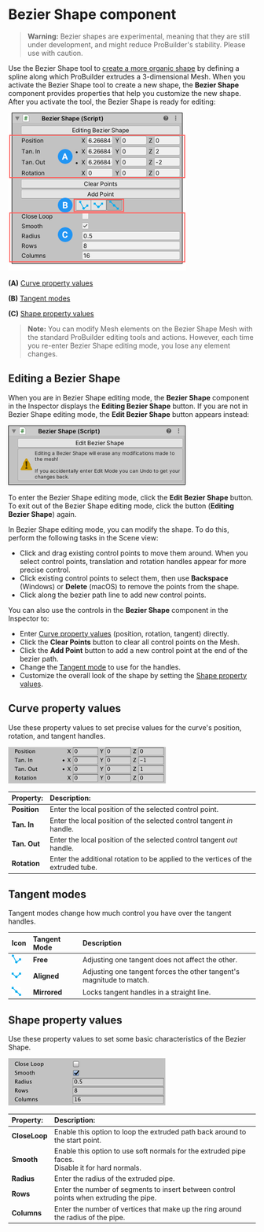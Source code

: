 # Bezier Shape component

> **Warning:** Bezier shapes are experimental, meaning that they are still under development, and might reduce ProBuilder's stability. Please use with caution.

Use the Bezier Shape tool to [create a more organic shape](workflow-create-bezier.md) by defining a spline along which ProBuilder extrudes a 3-dimensional Mesh. When you activate the Bezier Shape tool to create a new shape, the **Bezier Shape** component provides properties that help you customize the new shape. After you activate the tool, the Bezier Shape is ready for editing:

![Click the **Editng Bezier Shape** button on the Bezier Shape component to exit the editing mode.](images/Experimental_BezierInspector.png)

**(A)** [Curve property values](#curve)

**(B)** [Tangent modes](#tangent)

**(C)** [Shape property values](#shape)



> **Note:** You can modify Mesh elements on the Bezier Shape Mesh with the standard ProBuilder editing tools and actions. However, each time you re-enter Bezier Shape editing mode, you lose any element changes.



## Editing a Bezier Shape

When you are in Bezier Shape editing mode, the **Bezier Shape** component in the Inspector displays the **Editing Bezier Shape** button. If you are not in Bezier Shape editing mode, the **Edit Bezier Shape** button appears instead:

![Click the **Edit Bezier Shape** button on the Bezier Shape component to activate the editing mode.](images/Experimental_BezierInspector-edit.png)

To enter the Bezier Shape editing mode, click the **Edit Bezier Shape** button.  To exit out of the Bezier Shape editing mode, click the button (**Editing Bezier Shape**) again.

In Bezier Shape editing mode, you can modify the shape. To do this, perform the following tasks in the Scene view:

* Click and drag existing control points to move them around. When you select control points, translation and rotation handles appear for more precise control.
* Click existing control points to select them, then use **Backspace** (Windows) or **Delete** (macOS) to remove the points from the shape.
* Click along the bezier path line to add new control points.

You can also use the controls in the **Bezier Shape** component in the Inspector to:

- Enter [Curve property values](#curve) (position, rotation, tangent) directly.
- Click the __Clear Points__ button to clear all control points on the Mesh. 
- Click the __Add Point__ button to add a new control point at the end of the bezier path.
- Change the [Tangent mode](#tangent) to use for the handles.
- Customize the overall look of the shape by setting the [Shape property values](#shape).



<a name="curve"></a>

## Curve property values

Use these property values to set precise values for the curve's position, rotation, and tangent handles.

![Curve property values in the Bezier Shape component](images/bezier_curveprops.png)

| **Property:** | **Description:**                                           |
| :-------------- | :----------------------------------------------------------- |
| __Position__    | Enter the local position of the selected control point.      |
| __Tan. In__     | Enter the local position of the selected control tangent *in* handle. |
| __Tan. Out__    | Enter the local position of the selected control tangent *out* handle. |
| __Rotation__    | Enter the additional rotation to be applied to the vertices of the extruded tube. |



<a name="tangent"></a>

## Tangent modes

Tangent modes change how much control you have over the tangent handles.

| **Icon**                              | **Tangent Mode** | **Description**                                            |
| :-------------------------------------- | :----------------- | :----------------------------------------------------------- |
| ![Free](images/Bezier_Free.png)         | **Free**           | Adjusting one tangent does not affect the other.             |
| ![Aligned](images/Bezier_Aligned.png)   | **Aligned**        | Adjusting one tangent forces the other tangent's magnitude to match. |
| ![Mirrored](images/Bezier_Mirrored.png) | **Mirrored**       | Locks tangent handles in a straight line.                    |



<a name="shape"></a>

## Shape property values

Use these property values to set some basic characteristics of the Bezier Shape.

![Curve property values in the Bezier Shape component](images/bezier_shapeprops.png)

| **Property:** | **Description:**                                           |
| :-------------- | :----------------------------------------------------------- |
| __CloseLoop__   | Enable this option to loop the extruded path back around to the start point. |
| __Smooth__      | Enable this option to use soft normals for the extruded pipe faces.<br />Disable it for hard normals. |
| __Radius__      | Enter the radius of the extruded pipe.                       |
| __Rows__        | Enter the number of segments to insert between control points when extruding the pipe. |
| __Columns__     | Enter the number of vertices that make up the ring around the radius of the pipe. |




